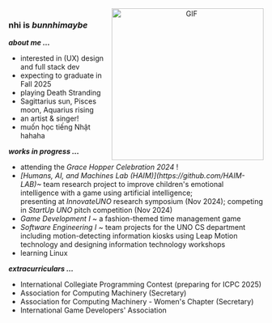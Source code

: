 <a target="_blank" align="center">
  <img align="right" top="500" width="300" alt="GIF" 
    src="https://media.giphy.com/media/LpDiryMEixuceVyRMi/giphy.gif?cid=ecf05e47w54h3x63colhuydc5q8wcn1qj5btz9xiw5vx1rng&ep=v1_gifs_search&rid=giphy.gif&ct=g"></a>

<h3>nhi is <em>bunnhimaybe</em></h3>

_**about me ...**_
<ul>
  <li> interested in (UX) design and full stack dev
  <li> expecting to graduate in Fall 2025
  <li> playing Death Stranding
  <li> Sagittarius sun, Pisces moon, Aquarius rising
  <li> an artist & singer!
  <li> muốn học tiếng Nhật hahaha
</ul>

_**works in progress ...**_
<ul>
  <li>attending the <em>Grace Hopper Celebration 2024</em> !
  <li><em>[Humans, AI, and Machines Lab (HAIM)](https://github.com/HAIM-LAB)~ </em> team research project to improve children's emotional intelligence with a game using artificial intelligence; <br>
  presenting at <em>InnovateUNO</em> research symposium (Nov 2024); competing in <em>StartUp UNO</em> pitch competition (Nov 2024)
  <li><em>Game Development I ~ </em>a fashion-themed time management game
  <li><em>Software Engineering I ~ </em>team projects for the UNO CS department including motion-detecting information kiosks using Leap Motion technology and designing information technology workshops
  <li>learning Linux
</ul>

_**extracurriculars ...**_
<ul>
  <li> International Collegiate Programming Contest (preparing for ICPC 2025)
  <li>Association for Computing Machinery (Secretary)
  <li>Association for Computing Machinery - Women's Chapter (Secretary)
  <li>International Game Developers' Association
</ul>
<!--
**bunnhimaybe/bunnhimaybe** is a ✨ _special_ ✨ repository because its `README.md` (this file) appears on your GitHub profile.

Here are some ideas to get you started:

- 🔭 I’m currently working on ...
- 🌱 I’m currently learning ...
- 👯 I’m looking to collaborate on ...
- 🤔 I’m looking for help with ...
- 💬 Ask me about ...
- 📫 How to reach me: ...
- 😄 Pronouns: ...
- ⚡ Fun fact: ...

<div id="header" align="center">
  <img src="https://media.giphy.com/media/WgncljJskOk6SsyiRz/giphy.gif" width="100"/>
</div>
-->
